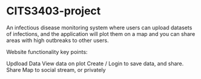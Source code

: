 # CITS3403-project

An infectious disease monitoring system where users can upload datasets of infections, and the application will plot them on a map and you can share areas with high outbreaks to other users.

Website functionality key points:

Updload Data
View data on plot
Create / Login to save data, and share.
Share Map to social stream, or privately
